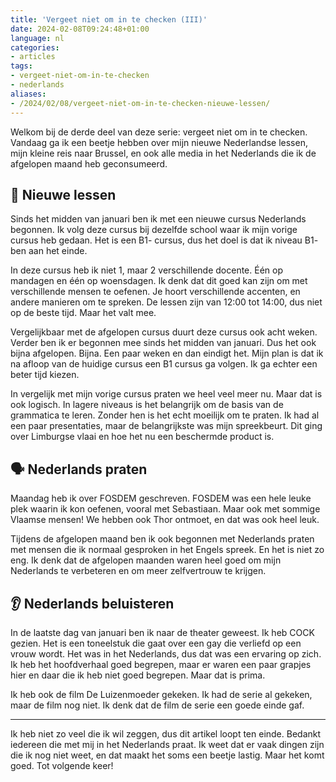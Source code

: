 ```yaml
---
title: 'Vergeet niet om in te checken (III)'
date: 2024-02-08T09:24:48+01:00
language: nl
categories:
- articles
tags:
- vergeet-niet-om-in-te-checken
- nederlands
aliases:
- /2024/02/08/vergeet-niet-om-in-te-checken-nieuwe-lessen/
---
```


Welkom bij de derde deel van deze serie: vergeet niet om in te checken. Vandaag ga ik een beetje hebben over mijn nieuwe Nederlandse lessen, mijn kleine reis naar Brussel, en ook alle media in het Nederlands die ik de afgelopen maand heb geconsumeerd. 

<!--more-->

## 🚌 Nieuwe lessen

Sinds het midden van januari ben ik met een nieuwe cursus Nederlands begonnen. Ik volg deze cursus bij dezelfde school waar ik mijn vorige cursus heb gedaan. Het is een B1- cursus, dus het doel is dat ik niveau B1- ben aan het einde.

In deze cursus heb ik niet 1, maar 2 verschillende docente. Één op mandagen en één op woensdagen. Ik denk dat dit goed kan zijn om met verschillende mensen te oefenen. Je hoort verschillende accenten, en andere manieren om te spreken. De lessen zijn van 12:00 tot 14:00, dus niet op de beste tijd. Maar het valt mee.

Vergelijkbaar met de afgelopen cursus duurt deze cursus ook acht weken. Verder ben ik er begonnen mee sinds het midden van januari. Dus het ook bijna afgelopen. Bijna. Een paar weken en dan eindigt het. Mijn plan is dat ik na afloop van de huidige cursus een B1 cursus ga volgen. Ik ga echter een beter tijd kiezen.

In vergelijk met mijn vorige cursus praten we heel veel meer nu. Maar dat is ook logisch. In lagere niveaus is het belangrijk om de basis van de grammatica te leren. Zonder hen is het echt moeilijk om te praten. Ik had al een paar presentaties, maar de belangrijkste was mijn spreekbeurt. Dit ging over Limburgse vlaai en hoe het nu een beschermde product is.

## 🗣️ Nederlands praten

Maandag heb ik over FOSDEM geschreven. FOSDEM was een hele leuke plek waarin ik kon oefenen, vooral met Sebastiaan. Maar ook met sommige Vlaamse mensen! We hebben ook Thor ontmoet, en dat was ook heel leuk.

Tijdens de afgelopen maand ben ik ook begonnen met Nederlands praten met mensen die ik normaal gesproken in het Engels spreek. En het is niet zo eng. Ik denk dat de afgelopen maanden waren heel goed om mijn Nederlands te verbeteren en om meer zelfvertrouw te krijgen.

## 👂 Nederlands beluisteren

In de laatste dag van januari ben ik naar de theater geweest. Ik heb COCK gezien. Het is een toneelstuk die gaat over een gay die verliefd op een vrouw wordt. Het was in het Nederlands, dus dat was een ervaring op zich. Ik heb het hoofdverhaal goed begrepen, maar er waren een paar grapjes hier en daar die ik heb niet goed begrepen. Maar dat is prima.

Ik heb ook de film De Luizenmoeder gekeken. Ik had de serie al gekeken, maar de film nog niet. Ik denk dat de film de serie een goede einde gaf.

---

Ik heb niet zo veel die ik wil zeggen, dus dit artikel loopt ten einde. Bedankt iedereen die met mij in het Nederlands praat. Ik weet dat er vaak dingen zijn die ik nog niet weet, en dat maakt het soms een beetje lastig. Maar het komt goed. Tot volgende keer!
